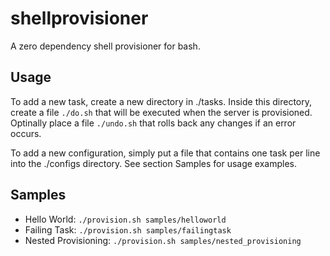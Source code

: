 shellprovisioner
================

A zero dependency shell provisioner for bash.

Usage
-----

To add a new task, create a new directory in ./tasks. Inside this directory, create a file `./do.sh` that will be executed when the server is provisioned. Optinally place a file `./undo.sh` that rolls back any changes if an error occurs.

To add a new configuration, simply put a file that contains one task per line into the ./configs directory. See section Samples for usage examples.

Samples
-------

* Hello World: `./provision.sh samples/helloworld`
* Failing Task: `./provision.sh samples/failingtask`
* Nested Provisioning: `./provision.sh samples/nested_provisioning`
